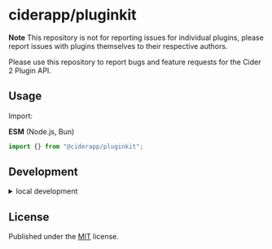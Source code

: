 # ciderapp/pluginkit

**Note** This repository is not for reporting issues for individual plugins, please report issues with plugins themselves to their respective authors.

Please use this repository to report bugs and feature requests for the Cider 2 Plugin API.

## Usage

Import:

**ESM** (Node.js, Bun)

```js
import {} from "@ciderapp/pluginkit";
```

## Development

<details>

<summary>local development</summary>

- Clone this repository
- Install latest LTS version of [Node.js](https://nodejs.org/en/)
- Enable [Corepack](https://github.com/nodejs/corepack) using `corepack enable`
- Install dependencies using `pnpm install`
- Run interactive tests using `pnpm dev`

</details>

## License

Published under the [MIT](https://github.com/unjs/packageName/blob/main/LICENSE) license.
